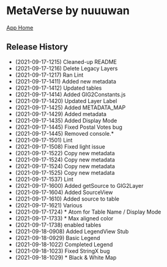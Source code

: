 # MetaVerse by nuuuwan

[App Home](https://nuuuwan.github.io/metaverse)


## Release History
  
  *  (2021-09-17-1215) Cleaned-up README
  *  (2021-09-17-1216) Delete Legacy Layers
  *  (2021-09-17-1217) Ran Lint
  *  (2021-09-17-1411) Added new metadata
  *  (2021-09-17-1412) Updated tables
  *  (2021-09-17-1414) Added GIG2Constants.js
  *  (2021-09-17-1420) Updated Layer Label
  *  (2021-09-17-1425) Added METADATA_MAP
  *  (2021-09-17-1429) Added metadata
  *  (2021-09-17-1435) Added Display Mode
  *  (2021-09-17-1445) Fixed Postal Votes bug
  *  (2021-09-17-1445) Removed console.*
  *  (2021-09-17-1501) Lint
  *  (2021-09-17-1508) Fixed light issue
  *  (2021-09-17-1522) Copy new metadata
  *  (2021-09-17-1524) Copy new metadata
  *  (2021-09-17-1524) Copy new metadata
  *  (2021-09-17-1525) Copy new metadata
  *  (2021-09-17-1537) Lint
  *  (2021-09-17-1600) Added getSource to GIG2Layer
  *  (2021-09-17-1604) Added SourceView
  *  (2021-09-17-1610) Added source to table
  *  (2021-09-17-1621) Various
  *  (2021-09-17-1724) * Atom for Table Name / Display Mode
  *  (2021-09-17-1733) * Max aligned color
  *  (2021-09-17-1738) enabled tables
  *  (2021-09-18-0908) Added LegendView Stub
  *  (2021-09-18-0929) Basic Legend
  *  (2021-09-18-1022) Completed Legend
  *  (2021-09-18-1023) Fixed StringX bug
  *  (2021-09-18-1029) * Black & White Map
